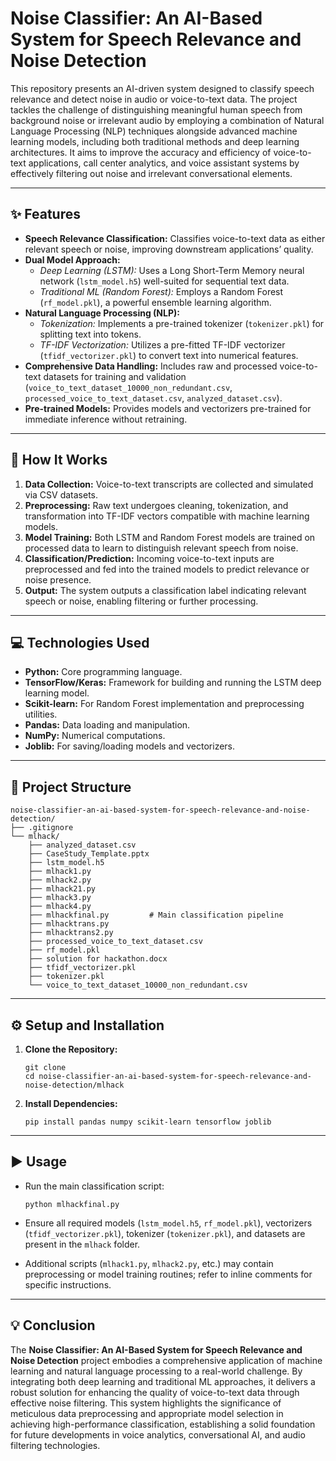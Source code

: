 
# Noise Classifier: An AI-Based System for Speech Relevance and Noise Detection

This repository presents an AI-driven system designed to classify speech relevance and detect noise in audio or voice-to-text data. The project tackles the challenge of distinguishing meaningful human speech from background noise or irrelevant audio by employing a combination of Natural Language Processing (NLP) techniques alongside advanced machine learning models, including both traditional methods and deep learning architectures. It aims to improve the accuracy and efficiency of voice-to-text applications, call center analytics, and voice assistant systems by effectively filtering out noise and irrelevant conversational elements.

---

## ✨ Features

- **Speech Relevance Classification:** Classifies voice-to-text data as either relevant speech or noise, improving downstream applications’ quality.
- **Dual Model Approach:**  
  - *Deep Learning (LSTM):* Uses a Long Short-Term Memory neural network (`lstm_model.h5`) well-suited for sequential text data.  
  - *Traditional ML (Random Forest):* Employs a Random Forest (`rf_model.pkl`), a powerful ensemble learning algorithm.
- **Natural Language Processing (NLP):**  
  - *Tokenization:* Implements a pre-trained tokenizer (`tokenizer.pkl`) for splitting text into tokens.  
  - *TF-IDF Vectorization:* Utilizes a pre-fitted TF-IDF vectorizer (`tfidf_vectorizer.pkl`) to convert text into numerical features.
- **Comprehensive Data Handling:** Includes raw and processed voice-to-text datasets for training and validation (`voice_to_text_dataset_10000_non_redundant.csv`, `processed_voice_to_text_dataset.csv`, `analyzed_dataset.csv`).
- **Pre-trained Models:** Provides models and vectorizers pre-trained for immediate inference without retraining.

---

## 🧠 How It Works

1. **Data Collection:** Voice-to-text transcripts are collected and simulated via CSV datasets.
2. **Preprocessing:** Raw text undergoes cleaning, tokenization, and transformation into TF-IDF vectors compatible with machine learning models.
3. **Model Training:** Both LSTM and Random Forest models are trained on processed data to learn to distinguish relevant speech from noise.
4. **Classification/Prediction:** Incoming voice-to-text inputs are preprocessed and fed into the trained models to predict relevance or noise presence.
5. **Output:** The system outputs a classification label indicating relevant speech or noise, enabling filtering or further processing.

---

## 💻 Technologies Used

- **Python:** Core programming language.
- **TensorFlow/Keras:** Framework for building and running the LSTM deep learning model.
- **Scikit-learn:** For Random Forest implementation and preprocessing utilities.
- **Pandas:** Data loading and manipulation.
- **NumPy:** Numerical computations.
- **Joblib:** For saving/loading models and vectorizers.

---

## 📁 Project Structure

```
noise-classifier-an-ai-based-system-for-speech-relevance-and-noise-detection/
├── .gitignore
└── mlhack/
    ├── analyzed_dataset.csv
    ├── CaseStudy_Template.pptx
    ├── lstm_model.h5
    ├── mlhack1.py
    ├── mlhack2.py
    ├── mlhack21.py
    ├── mlhack3.py
    ├── mlhack4.py
    ├── mlhackfinal.py         # Main classification pipeline
    ├── mlhacktrans.py
    ├── mlhacktrans2.py
    ├── processed_voice_to_text_dataset.csv
    ├── rf_model.pkl
    ├── solution for hackathon.docx
    ├── tfidf_vectorizer.pkl
    ├── tokenizer.pkl
    └── voice_to_text_dataset_10000_non_redundant.csv
```

---

## ⚙️ Setup and Installation

1. **Clone the Repository:**
   ```
   git clone 
   cd noise-classifier-an-ai-based-system-for-speech-relevance-and-noise-detection/mlhack
   ```

2. **Install Dependencies:**
   ```
   pip install pandas numpy scikit-learn tensorflow joblib
   ```

---

## ▶️ Usage

- Run the main classification script:
  ```
  python mlhackfinal.py
  ```
- Ensure all required models (`lstm_model.h5`, `rf_model.pkl`), vectorizers (`tfidf_vectorizer.pkl`), tokenizer (`tokenizer.pkl`), and datasets are present in the `mlhack` folder.

- Additional scripts (`mlhack1.py`, `mlhack2.py`, etc.) may contain preprocessing or model training routines; refer to inline comments for specific instructions.

---

## 💡 Conclusion

The **Noise Classifier: An AI-Based System for Speech Relevance and Noise Detection** project embodies a comprehensive application of machine learning and natural language processing to a real-world challenge. By integrating both deep learning and traditional ML approaches, it delivers a robust solution for enhancing the quality of voice-to-text data through effective noise filtering. This system highlights the significance of meticulous data preprocessing and appropriate model selection in achieving high-performance classification, establishing a solid foundation for future developments in voice analytics, conversational AI, and audio filtering technologies.

